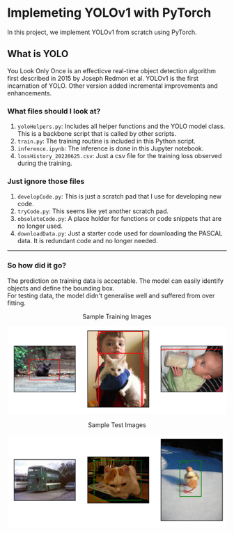 # Implemeting YOLOv1 with PyTorch
In this project, we implement YOLOv1 from scratch using PyTorch.  

## What is YOLO
You Look Only Once is an effecticve real-time object detection algorithm first described in 2015 by Joseph Redmon et al.
YOLOv1 is the first incarnation of YOLO. Other version added incremental improvements and enhancements. 

### What files should I look at?
1. `yoloHelpers.py`: Includes all helper functions and the YOLO model class. This is a backbone script that is called by other scripts.
1. `train.py`: The training routine is included in this Python script.
1. `inference.ipynb`: The inference is done in this Jupyter notebook.
1. `lossHistory_20220625.csv`: Just a csv file for the training loss observed during the training.


### Just ignore those files
1. `developCode.py`: This is just a scratch pad that I use for developing new code.
1. `tryCode.py`: This seems like yet another scratch pad.
1. `obsoleteCode.py`: A place holder for functions or code snippets that are no longer used.
1. `downloadData.py`: Just a starter code used for downloading the PASCAL data. It is redundant code and no longer needed.

---

### So how did it go?
The prediction on training data is acceptable. The model can easily identify objects and define the bounding box.  
For testing data, the model didn't generalise well and suffered from over fitting.  

<p align="center">Sample Training Images</p>

![trainSample](./figs/trainSample.png "Sample Train Images")  


<p align="center">Sample Test Images</p>
  
![testSample](./figs/testSample.png "Sample Test Images")



